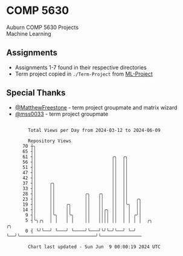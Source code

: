 # COMP 5630
Auburn COMP 5630 Projects  
Machine Learning

## Assignments
- Assignments 1-7 found in their respective directories
- Term project copied in `./Term-Project` from [ML-Project](https://github.com/wumphlett/ML-Project)

## Special Thanks
- [@MatthewFreestone](https://github.com/MatthewFreestone) - term project groupmate and matrix wizard
- [@mss0033](https://github.com/mss0033) - term project groupmate

```

        Total Views per Day from 2024-03-12 to 2024-06-09

        Repository Views
      70 ┼╮
      65 ┤│
      61 ┤│                            ╭╮  ╭╮
      56 ┤│                            ││  ││
      51 ┤│                            ││  ││
      47 ┤│                            ││  ││
      42 ┤│                            ││  ││
      37 ┤│     ╭╮                     ││  ││
      33 ┤│     ││                     ││  ││
      28 ┤│     ││           ╭╮   ╭╮   ││  ││
      23 ┤│     ││           ││   ││   ││  ││   ╭╮
      19 ┤│     ││    ╭╮     ││   ││   ││  │╰╮  ││
      14 ┤│     ││    ││     ││   ││╭╮ ││  │ │  ││
       9 ┤│     │╰╮   │╰╮    ││   ││││ ││  │ │ ╭╯│
       5 ┤╰╮╭╮  │ │   │ │    ││   ││││ ││  │ │ │ │  ╭╮                            ╭╮
       0 ┤ ╰╯╰──╯ ╰───╯ ╰────╯╰───╯╰╯╰─╯╰──╯ ╰─╯ ╰──╯╰────────────────────────────╯╰───────────────

        Chart last updated - Sun Jun  9 00:00:19 2024 UTC
        
```
